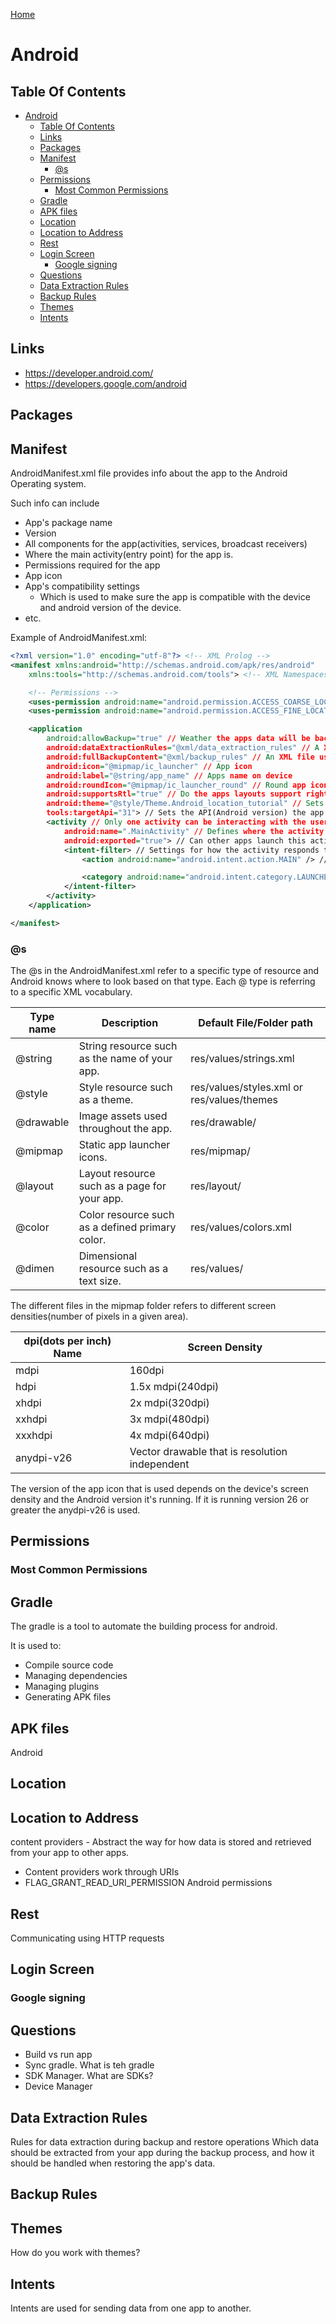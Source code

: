[Home](./README.md)

# Android

## Table Of Contents
<!-- TOC -->

- [Android](#android)
  - [Table Of Contents](#table-of-contents)
  - [Links](#links)
  - [Packages](#packages)
  - [Manifest](#manifest)
    - [@s](#s)
  - [Permissions](#permissions)
    - [Most Common Permissions](#most-common-permissions)
  - [Gradle](#gradle)
  - [APK files](#apk-files)
  - [Location](#location)
  - [Location to Address](#location-to-address)
  - [Rest](#rest)
  - [Login Screen](#login-screen)
    - [Google signing](#google-signing)
  - [Questions](#questions)
  - [Data Extraction Rules](#data-extraction-rules)
  - [Backup Rules](#backup-rules)
  - [Themes](#themes)
  - [Intents](#intents)

<!-- /TOC -->

## Links
- https://developer.android.com/
- https://developers.google.com/android

## Packages

## Manifest
AndroidManifest.xml file provides info about the app to the Android Operating system.

Such info can include
- App's package name
- Version
- All components for the app(activities, services, broadcast receivers)
- Where the main activity(entry point) for the app is.
- Permissions required for the app
- App icon
- App's compatibility settings
  - Which is used to make sure the app is compatible with the device and android version of the device.
- etc.

Example of AndroidManifest.xml:
```xml
<?xml version="1.0" encoding="utf-8"?> <!-- XML Prolog -->
<manifest xmlns:android="http://schemas.android.com/apk/res/android"
    xmlns:tools="http://schemas.android.com/tools"> <!-- XML Namespaces -->

    <!-- Permissions -->
    <uses-permission android:name="android.permission.ACCESS_COARSE_LOCATION" />
    <uses-permission android:name="android.permission.ACCESS_FINE_LOCATION" />

    <application
        android:allowBackup="true" // Weather the apps data will be backup. This includes settings, app specific files like images and documents, etc
        android:dataExtractionRules="@xml/data_extraction_rules" // A XML file used to define rules for data extraction during backup and restore operations.
        android:fullBackupContent="@xml/backup_rules" // An XML file used to contain the rules for which files and folders should be included or excluded during a full backup
        android:icon="@mipmap/ic_launcher" // App icon
        android:label="@string/app_name" // Apps name on device
        android:roundIcon="@mipmap/ic_launcher_round" // Round app icon
        android:supportsRtl="true" // Do the apps layouts support right to left languages. This will mirror and adjust the UI elements that use text.
        android:theme="@style/Theme.Android_location_tutorial" // Sets the theme of the app
        tools:targetApi="31"> // Sets the API(Android version) the app us built for
        <activity // Only one activity can be interacting with the user at once
            android:name=".MainActivity" // Defines where the activity is stored. The "." means that activity is in the same project as the manifest file
            android:exported="true"> // Can other apps launch this activity/app
            <intent-filter> // Settings for how the activity responds to different intents.
                <action android:name="android.intent.action.MAIN" /> // Sets this activity to be the main entry point of the app.

                <category android:name="android.intent.category.LAUNCHER" /> // This activity is meant to be the launch activity that is used when the launch icon is pressed.
            </intent-filter>
        </activity>
    </application>

</manifest>
```

### @s
The @s in the AndroidManifest.xml refer to a specific type of resource and Android knows where to look based on that type. Each @ type is referring to a specific XML vocabulary.

| Type name | Description                                     | Default File/Folder path                    |
|-----------|-------------------------------------------------|---------------------------------------------|
| @string   | String resource such as the name of your app.   | res/values/strings.xml                      |
| @style    | Style resource such as a theme.                 | res/values/styles.xml  or res/values/themes |
| @drawable | Image assets used throughout the app.           | res/drawable/                               |
| @mipmap   | Static app launcher icons.                      | res/mipmap/                                 |
| @layout   | Layout resource such as a page for your app.    | res/layout/                                 |
| @color    | Color resource such as a defined primary color. | res/values/colors.xml                       |
| @dimen    | Dimensional resource such as a text size.       | res/values/                                 |

The different files in the mipmap folder refers to different screen densities(number of pixels in a given area).

| dpi(dots per inch) Name | Screen Density                                 |
|-------------------------|------------------------------------------------|
| mdpi                    | 160dpi                                         |
| hdpi                    | 1.5x mdpi(240dpi)                              |
| xhdpi                   | 2x mdpi(320dpi)                                |
| xxhdpi                  | 3x mdpi(480dpi)                                |
| xxxhdpi                 | 4x mdpi(640dpi)                                |
| anydpi-v26              | Vector drawable that is resolution independent |

The version of the app icon that is used depends on the device's screen density and the Android version it's running. If it is running version 26 or greater the anydpi-v26 is used.

## Permissions
### Most Common Permissions

## Gradle
The gradle is a tool to automate the building process for android.

It is used to:
- Compile source code
- Managing dependencies
- Managing plugins
- Generating APK files

## APK files
Android 
## Location

## Location to Address

content providers - Abstract the way for how data is stored and retrieved from your app to other apps.
  - Content providers work through URIs
  - FLAG_GRANT_READ_URI_PERMISSION
Android permissions

## Rest
Communicating using HTTP requests

## Login Screen
### Google signing

## Questions
  - Build vs run app
  - Sync gradle. What is teh gradle
  - SDK Manager. What are SDKs?
  - Device Manager

## Data Extraction Rules
Rules for data extraction during backup and restore operations
Which data should be extracted from your app during the backup process, and how it should be handled when restoring the app's data.

## Backup Rules
<full-backup-content>
    <exclude domain="no-backup" />
    <exclude domain="cache" />
    <include domain="file" path="databases/" />
    <!-- Additional rules as needed -->
</full-backup-content>

## Themes
How do you work with themes?

## Intents
Intents are used for sending data from one app to another.